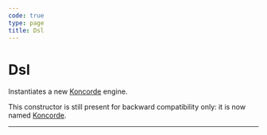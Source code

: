 ```yaml
---
code: true
type: page
title: Dsl
---
```


# Dsl

 <DeprecatedBadge version="1.6.0" />

Instantiates a new [Koncorde](/core/2/guides/cookbooks/realtime-api) engine.

This constructor is still present for backward compatibility only: it is now named [Koncorde](/core/2/plugins/plugin-context/constructors/koncorde).

---
